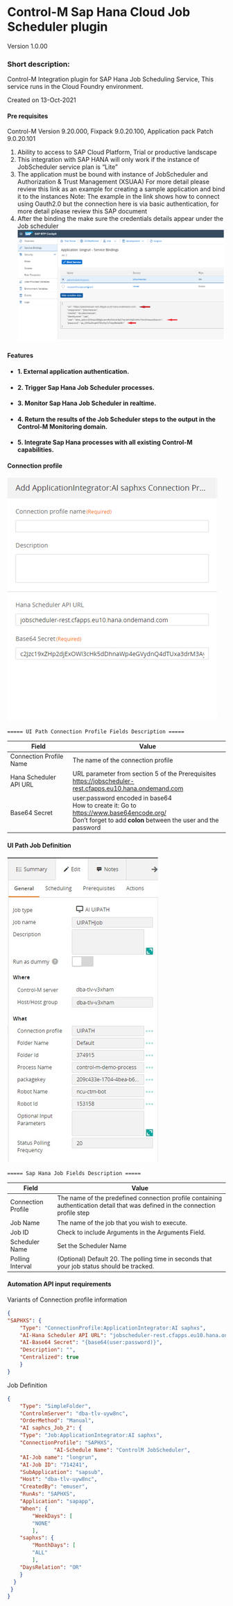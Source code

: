 # Control-M Sap Hana Cloud Job Scheduler plugin
Version 1.0.00

### Short description:
Control-M Integration plugin for SAP Hana Job Scheduling Service, This service runs in the Cloud Foundry environment.

Created on 13-Oct-2021
  
#### Pre requisites

Control-M Version 9.20.000,
Fixpack 9.0.20.100,
Application pack Patch 9.0.20.101
1.	Ability to access to SAP Cloud Platform, Trial or productive landscape
3.	This integration with SAP HANA will only work if the instance of JobScheduler service plan is “Lite”
4.	The application must be bound with instance of JobScheduler and Authorization & Trust Management (XSUAA)
    For more detail please review this link as an example for creating a sample application and bind it to the instances 
    Note: The example in the link shows how to connect using Oauth2.0 but the connection here is via basic authentication, for more detail please review this SAP document 
5.	After the binding the make sure the credentials details appear under the Job scheduler
![connection](images/JobCredentials.png)

#### Features

* #### 1. External application authentication.
* #### 2. Trigger Sap Hana Job Scheduler processes.
* #### 3. Monitor Sap Hana Job Scheduler in realtime.
* #### 4. Return the results of the Job Scheduler steps to the output in the Control-M Monitoring domain.
* #### 5. Integrate Sap Hana processes with all existing Control-M capabilities.  
 
#### Connection profile

![connection](images/sapccp.png)


    ===== UI Path Connection Profile Fields Description =====


| Field | Value |
| --- | --- |
| Connection Profile Name | The name of the connection profile |
| Hana Scheduler API URL | URL parameter from section 5 of the Prerequisites <br> https://jobscheduler-rest.cfapps.eu10.hana.ondemand.com|
| Base64 Secret | user:password encoded in base64 <br> How to create it: Go to https://www.base64encode.org/ <br>Don’t forget to add **colon** between the user and the password |

#### UI Path Job Definition

![jobdefinition](images/sapjob.png)


    ===== Sap Hana Job Fields Description =====


| Field | Value |
| --- | --- |
| Connection Profile | The name of the predefined connection profile containing authentication detail that was defined in the connection profile step
|Job Name |	The name of the job that you wish to execute.
|Job ID |	Check to include Arguments in the Arguments Field.|
|Scheduler Name| Set the Scheduler Name |
Polling Interval | (Optional) Default 20. The polling time in seconds that your job status should be tracked. |

#### Automation API input requirements
Variants of Connection profile information
```json
{
"SAPHXS": {
 	"Type": "ConnectionProfile:ApplicationIntegrator:AI saphxs",
 	"AI-Hana Scheduler API URL": "jobscheduler-rest.cfapps.eu10.hana.ondemand.com", 
 	"AI-Base64 Secret": "{base64(user:password)}",
 	"Description": "",
  	"Centralized": true
  	}
}
```

Job Definition
```json
{
    "Type": "SimpleFolder",
    "ControlmServer": "dba-tlv-uyw8nc",
    "OrderMethod": "Manual",
    "AI saphcs_Job_2": {
 	"Type": "Job:ApplicationIntegrator:AI saphxs",
 	"ConnectionProfile": "SAPHXS",
               "AI-Schedule Name": "ControlM JobScheduler",
 	"AI-Job name": "longrun",
 	"AI-Job ID": "714241",
 	"SubApplication": "sapsub",
 	"Host": "dba-tlv-uyw8nc",
 	"CreatedBy": "emuser",
 	"RunAs": "SAPHXS",
 	"Application": "sapapp",
 	"When": {
 		"WeekDays": [
 		"NONE"
 		],
    "saphxs": {
        "MonthDays": [
        "ALL"
        ],
    "DaysRelation": "OR"
    }
  }
 }
}

```

